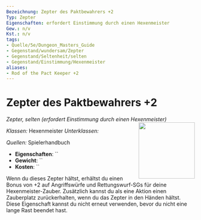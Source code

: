 ```yaml
---
Bezeichnung: Zepter des Paktbewahrers +2
Typ: Zepter
Eigenschaften: erfordert Einstimmung durch einen Hexenmeister
Gew.: n/v
Kst.: n/v
tags:
- Quelle/5e/Dungeon_Masters_Guide
- Gegenstand/wundersam/Zepter
- Gegenstand/Seltenheit/selten
- Gegenstand/Einstimmung/Hexenmeister
aliases:
- Rod of the Pact Keeper +2
---
```

# Zepter des Paktbewahrers +2
_Zepter, selten (erfordert Einstimmung durch einen Hexenmeister)_
<img src="Symbolik/Gegenstände.webp" align="right" width="150">

_Klassen:_ Hexenmeister
_Unterklassen:_ 

_Quellen:_ Spielerhandbuch

- **Eigenschaften**: ``
- **Gewicht**: ``
- **Kosten**: ``

Wenn du dieses Zepter hältst, erhältst du einen Bonus von +2 auf Angriffswürfe und Rettungswurf-SGs für deine Hexenmeister-Zauber. Zusätzlich kannst du als eine Aktion einen Zauberplatz zurückerhalten, wenn du das Zepter in den Händen hältst. Diese Eigenschaft kannst du nicht erneut verwenden, bevor du nicht eine lange Rast beendet hast.